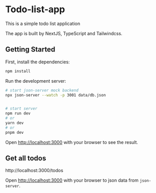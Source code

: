 # Todo-list-app

This is a simple todo list application

The app is built by NextJS, TypeScript and Tailwindcss.

## Getting Started

First, install the dependencies:

```bash
npm install
```


Run the development server:

```bash
# start json-server mock backend
npx json-server --watch -p 3001 data/db.json


# start server
npm run dev
# or
yarn dev
# or
pnpm dev
```

Open [http://localhost:3000](http://localhost:3000) with your browser to see the result.

## Get all todos

http://localhost:3000/todos

Open [http://localhost:3000](http://localhost:3000) with your browser to json data from `json-server`.

